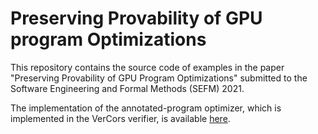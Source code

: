 # Preserving Provability of GPU program Optimizations

This repository contains the source code of examples in the paper "Preserving Provability of GPU Program Optimizations" submitted to the Software Engineering and Formal Methods (SEFM) 2021. 

The implementation of the annotated-program optimizer, which is implemented in the VerCors verifier, is available [here](https://github.com/utwente-fmt/vercors/tree/gpgpu-optimizations).
